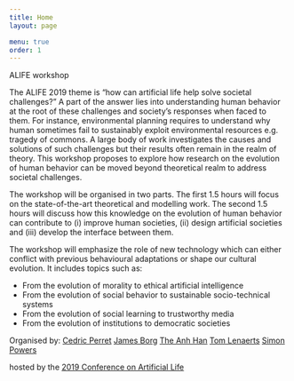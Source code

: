 ```yaml
---
title: Home
layout: page

menu: true
order: 1
---
```


ALIFE workshop

The ALIFE 2019 theme is “how can artificial life help solve societal challenges?” A part of the answer lies into understanding human behavior at the root of these challenges and society’s responses when faced to them. For instance, environmental planning requires to understand why human sometimes fail to sustainably exploit environmental resources e.g. tragedy of commons. A large body of work investigates the causes and solutions of such challenges but their results often remain in the realm of theory.
This workshop proposes to explore how research on the evolution of human behavior can be moved beyond theoretical realm to address societal challenges. 

The workshop will be organised in two parts. The first 1.5 hours will focus on the state-of-the-art theoretical and modelling work. The second 1.5 hours will discuss how this knowledge on the evolution of human behavior can contribute to (i) improve human societies, (ii) design artificial societies and (iii) develop the interface between them.

The workshop will emphasize the role of new technology which can either conflict with previous behavioural adaptations or shape our cultural evolution. It includes topics such as:
- From the evolution of morality to ethical artificial intelligence
- From the evolution of social behavior to sustainable socio-technical systems
- From the evolution of social learning to trustworthy media
- From the evolution of institutions to democratic societies


Organised by:
[Cedric Perret](https://www.napier.ac.uk/people/cedric-perret)
[James Borg](https://www.keele.ac.uk/scm/staff/academic/jamesborg/)
[The Anh Han](https://sites.google.com/site/hantheanhinf/)
[Tom Lenaerts](https://ai.vub.ac.be/members/tom-lenaerts)
[Simon Powers](https://www.napier.ac.uk/people/simon-powers) 

hosted by the [2019 Conference on Artificial Life](https://2019.alife.org)
